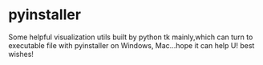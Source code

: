 # pyinstaller
Some helpful visualization utils built by python tk mainly,which can turn to executable file with pyinstaller on Windows, Mac...hope it can help U! best wishes!

